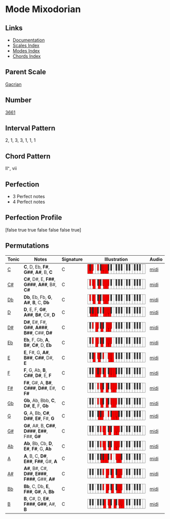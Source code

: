 # Mode Mixodorian

## Links

- [Documentation](index.md)
- [Scales Index](Scales.md)
- [Modes Index](Modes.md)
- [Chords Index](Chords.md)

## Parent Scale

[Gacrian](ScaleGacrian.md)

## Number

[3661](https://ianring.com/musictheory/scales/3661)

## Interval Pattern

2, 1, 3, 3, 1, 1, 1

## Chord Pattern

II⁺, vii

## Perfection

- 3 Perfect notes
- 4 Perfect notes

## Perfection Profile

[false true true false false false true]

## Permutations

| Tonic | Notes | Signature | Illustration | Audio |
|-------|-------|-----------|--------------|-------|
| [C](ModeCNaturalMixodorian.md) | **C**, D, Eb, **F#**, **G##**, **A#**, B, **C** | C | ![CNaturalMixodorian](ModeCNaturalMixodorian.png) | [midi](https://github.com/edipermadi/music/blob/main/docs/ModeCNaturalMixodorian.mid?raw=true) |
| [C#](ModeCSharpMixodorian.md) | **C#**, D#, E, **F##**, **G###**, **A##**, B#, **C#** | C | ![CSharpMixodorian](ModeCSharpMixodorian.png) | [midi](https://github.com/edipermadi/music/blob/main/docs/ModeCSharpMixodorian.mid?raw=true) |
| [Db](ModeDFlatMixodorian.md) | **Db**, Eb, Fb, **G**, **A#**, **B**, C, **Db** | C | ![DFlatMixodorian](ModeDFlatMixodorian.png) | [midi](https://github.com/edipermadi/music/blob/main/docs/ModeDFlatMixodorian.mid?raw=true) |
| [D](ModeDNaturalMixodorian.md) | **D**, E, F, **G#**, **A##**, **B#**, C#, **D** | C | ![DNaturalMixodorian](ModeDNaturalMixodorian.png) | [midi](https://github.com/edipermadi/music/blob/main/docs/ModeDNaturalMixodorian.mid?raw=true) |
| [D#](ModeDSharpMixodorian.md) | **D#**, E#, F#, **G##**, **A###**, **B##**, C##, **D#** | C | ![DSharpMixodorian](ModeDSharpMixodorian.png) | [midi](https://github.com/edipermadi/music/blob/main/docs/ModeDSharpMixodorian.mid?raw=true) |
| [Eb](ModeEFlatMixodorian.md) | **Eb**, F, Gb, **A**, **B#**, **C#**, D, **Eb** | C | ![EFlatMixodorian](ModeEFlatMixodorian.png) | [midi](https://github.com/edipermadi/music/blob/main/docs/ModeEFlatMixodorian.mid?raw=true) |
| [E](ModeENaturalMixodorian.md) | **E**, F#, G, **A#**, **B##**, **C##**, D#, **E** | C | ![ENaturalMixodorian](ModeENaturalMixodorian.png) | [midi](https://github.com/edipermadi/music/blob/main/docs/ModeENaturalMixodorian.mid?raw=true) |
| [F](ModeFNaturalMixodorian.md) | **F**, G, Ab, **B**, **C##**, **D#**, E, **F** | C | ![FNaturalMixodorian](ModeFNaturalMixodorian.png) | [midi](https://github.com/edipermadi/music/blob/main/docs/ModeFNaturalMixodorian.mid?raw=true) |
| [F#](ModeFSharpMixodorian.md) | **F#**, G#, A, **B#**, **C###**, **D##**, E#, **F#** | C | ![FSharpMixodorian](ModeFSharpMixodorian.png) | [midi](https://github.com/edipermadi/music/blob/main/docs/ModeFSharpMixodorian.mid?raw=true) |
| [Gb](ModeGFlatMixodorian.md) | **Gb**, Ab, Bbb, **C**, **D#**, **E**, F, **Gb** | C | ![GFlatMixodorian](ModeGFlatMixodorian.png) | [midi](https://github.com/edipermadi/music/blob/main/docs/ModeGFlatMixodorian.mid?raw=true) |
| [G](ModeGNaturalMixodorian.md) | **G**, A, Bb, **C#**, **D##**, **E#**, F#, **G** | C | ![GNaturalMixodorian](ModeGNaturalMixodorian.png) | [midi](https://github.com/edipermadi/music/blob/main/docs/ModeGNaturalMixodorian.mid?raw=true) |
| [G#](ModeGSharpMixodorian.md) | **G#**, A#, B, **C##**, **D###**, **E##**, F##, **G#** | C | ![GSharpMixodorian](ModeGSharpMixodorian.png) | [midi](https://github.com/edipermadi/music/blob/main/docs/ModeGSharpMixodorian.mid?raw=true) |
| [Ab](ModeAFlatMixodorian.md) | **Ab**, Bb, Cb, **D**, **E#**, **F#**, G, **Ab** | C | ![AFlatMixodorian](ModeAFlatMixodorian.png) | [midi](https://github.com/edipermadi/music/blob/main/docs/ModeAFlatMixodorian.mid?raw=true) |
| [A](ModeANaturalMixodorian.md) | **A**, B, C, **D#**, **E##**, **F##**, G#, **A** | C | ![ANaturalMixodorian](ModeANaturalMixodorian.png) | [midi](https://github.com/edipermadi/music/blob/main/docs/ModeANaturalMixodorian.mid?raw=true) |
| [A#](ModeASharpMixodorian.md) | **A#**, B#, C#, **D##**, **E###**, **F###**, G##, **A#** | C | ![ASharpMixodorian](ModeASharpMixodorian.png) | [midi](https://github.com/edipermadi/music/blob/main/docs/ModeASharpMixodorian.mid?raw=true) |
| [Bb](ModeBFlatMixodorian.md) | **Bb**, C, Db, **E**, **F##**, **G#**, A, **Bb** | C | ![BFlatMixodorian](ModeBFlatMixodorian.png) | [midi](https://github.com/edipermadi/music/blob/main/docs/ModeBFlatMixodorian.mid?raw=true) |
| [B](ModeBNaturalMixodorian.md) | **B**, C#, D, **E#**, **F###**, **G##**, A#, **B** | C | ![BNaturalMixodorian](ModeBNaturalMixodorian.png) | [midi](https://github.com/edipermadi/music/blob/main/docs/ModeBNaturalMixodorian.mid?raw=true) |
